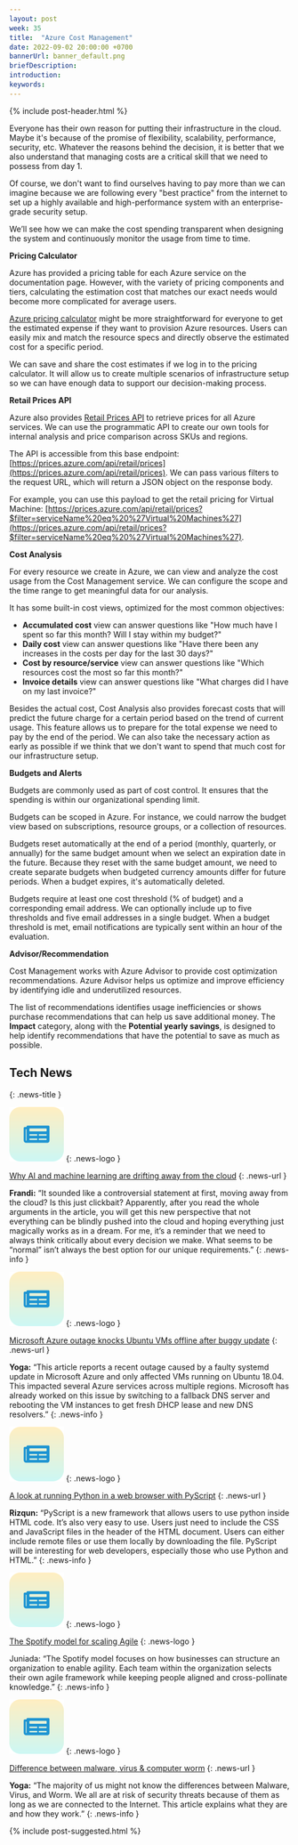 ```yaml
---
layout: post
week: 35
title:  "Azure Cost Management"
date: 2022-09-02 20:00:00 +0700
bannerUrl: banner_default.png
briefDescription: 
introduction:
keywords:
---
```


{% include post-header.html %}

Everyone has their own reason for putting their infrastructure in the cloud. Maybe it's because of the promise of flexibility, scalability, performance, security, etc. Whatever the reasons behind the decision, it is better that we also understand that managing costs are a critical skill that we need to possess from day 1.

Of course, we don't want to find ourselves having to pay more than we can imagine because we are following every "best practice" from the internet to set up a highly available and high-performance system with an enterprise-grade security setup.

We’ll see how we can make the cost spending transparent when designing the system and continuously monitor the usage from time to time.

__Pricing Calculator__

Azure has provided a pricing table for each Azure service on the documentation page. However, with the variety of pricing components and tiers, calculating the estimation cost that matches our exact needs would become more complicated for average users.

[Azure pricing calculator](https://azure.microsoft.com/en-us/pricing/calculator/) might be more straightforward for everyone to get the estimated expense if they want to provision Azure resources. Users can easily mix and match the resource specs and directly observe the estimated cost for a specific period.

We can save and share the cost estimates if we log in to the pricing calculator. It will allow us to create multiple scenarios of infrastructure setup so we can have enough data to support our decision-making process.

__Retail Prices API__

Azure also provides [Retail Prices API](https://docs.microsoft.com/en-us/rest/api/cost-management/retail-prices/azure-retail-prices) to retrieve prices for all Azure services. We can use the programmatic API to create our own tools for internal analysis and price comparison across SKUs and regions.

The API is accessible from this base endpoint: [https://prices.azure.com/api/retail/prices](https://prices.azure.com/api/retail/prices). We can pass various filters to the request URL, which will return a JSON object on the response body.

For example, you can use this payload to get the retail pricing for Virtual Machine: [https://prices.azure.com/api/retail/prices?$filter=serviceName%20eq%20%27Virtual%20Machines%27](https://prices.azure.com/api/retail/prices?$filter=serviceName%20eq%20%27Virtual%20Machines%27).

__Cost Analysis__

For every resource we create in Azure, we can view and analyze the cost usage from the Cost Management service. We can configure the scope and the time range to get meaningful data for our analysis.

It has some built-in cost views, optimized for the most common objectives:

- **Accumulated cost** view can answer questions like "How much have I spent so far this month? Will I stay within my budget?"
- **Daily cost** view can answer questions like "Have there been any increases in the costs per day for the last 30 days?"
- **Cost by resource/service** view can answer questions like "Which resources cost the most so far this month?"
- **Invoice details** view can answer questions like "What charges did I have on my last invoice?"

Besides the actual cost, Cost Analysis also provides forecast costs that will predict the future charge for a certain period based on the trend of current usage. This feature allows us to prepare for the total expense we need to pay by the end of the period. We can also take the necessary action as early as possible if we think that we don't want to spend that much cost for our infrastructure setup.

__Budgets and Alerts__

Budgets are commonly used as part of cost control. It ensures that the spending is within our organizational spending limit.

Budgets can be scoped in Azure. For instance, we could narrow the budget view based on subscriptions, resource groups, or a collection of resources.

Budgets reset automatically at the end of a period (monthly, quarterly, or annually) for the same budget amount when we select an expiration date in the future. Because they reset with the same budget amount, we need to create separate budgets when budgeted currency amounts differ for future periods. When a budget expires, it's automatically deleted.

Budgets require at least one cost threshold (% of budget) and a corresponding email address. We can optionally include up to five thresholds and five email addresses in a single budget. When a budget threshold is met, email notifications are typically sent within an hour of the evaluation.

__Advisor/Recommendation__

Cost Management works with Azure Advisor to provide cost optimization recommendations. Azure Advisor helps us optimize and improve efficiency by identifying idle and underutilized resources.

The list of recommendations identifies usage inefficiencies or shows purchase recommendations that can help us save additional money. The **Impact** category, along with the **Potential yearly savings**, is designed to help identify recommendations that have the potential to save as much as possible.

## Tech News
{: .news-title }

![memo](/assets/images/tech-news.svg)
{: .news-logo }

[Why AI and machine learning are drifting away from the cloud](https://www.protocol.com/enterprise/ai-machine-learning-cloud-data)
{: .news-url }

__Frandi:__ “It sounded like a controversial statement at first, moving away from the cloud? Is this just clickbait? Apparently, after you read the whole arguments in the article, you will get this new perspective that not everything can be blindly pushed into the cloud and hoping everything just magically works as in a dream. For me, it’s a reminder that we need to always think critically about every decision we make. What seems to be “normal” isn’t always the best option for our unique requirements.”
{: .news-info }

![memo](/assets/images/tech-news.svg)
{: .news-logo }

[Microsoft Azure outage knocks Ubuntu VMs offline after buggy update](https://www.bleepingcomputer.com/news/microsoft/microsoft-azure-outage-knocks-ubuntu-vms-offline-after-buggy-update/)
{: .news-url }

__Yoga:__ “This article reports a recent outage caused by a faulty systemd update in Microsoft Azure and only affected VMs running on Ubuntu 18.04. This impacted several Azure services across multiple regions. Microsoft has already worked on this issue by switching to a fallback DNS server and rebooting the VM instances to get fresh DHCP lease and new DNS resolvers.”
{: .news-info }

![memo](/assets/images/tech-news.svg)
{: .news-logo }

[A look at running Python in a web browser with PyScript](https://www.hashbangcode.com/article/look-running-python-web-browser-pyscript)
{: .news-url }

__Rizqun:__ “PyScript is a new framework that allows users to use python inside HTML code. It’s also very easy to use. Users just need to include the CSS and JavaScript files in the header of the HTML document. Users can either include remote files or use them locally by downloading the file. PyScript will be interesting for web developers, especially those who use Python and HTML.”
{: .news-info }

![memo](/assets/images/tech-news.svg)
{: .news-logo }

[The Spotify model for scaling Agile](https://www.atlassian.com/agile/agile-at-scale/spotify)
{: .news-logo }

Juniada: “The Spotify model focuses on how businesses can structure an organization to enable agility. Each team within the organization selects their own agile framework while keeping people aligned and cross-pollinate knowledge.”
{: .news-info }

![memo](/assets/images/tech-news.svg)
{: .news-logo }

[Difference between malware, virus & computer worm](https://dev.to/techbmc/difference-between-malware-virus-computer-worm-587m)
{: .news-url }

__Yoga:__ “The majority of us might not know the differences between Malware, Virus, and Worm. We all are at risk of security threats because of them as long as we are connected to the Internet. This article explains what they are and how they work.”
{: .news-info }

{% include post-suggested.html %}